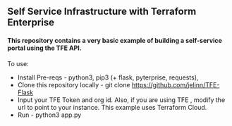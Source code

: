 ## Self Service Infrastructure with Terraform Enterprise

#### This repository contains a **very basic** example of building a self-service portal using the TFE API. 

To use: 
- Install Pre-reqs - python3, pip3 (+ flask, pyterprise, requests), 
- Clone this repository locally  - git clone https://github.com/jelinn/TFE-Flask
- Input your TFE Token and org id. Also, if you are using TFE , modify the url to point to your instance. This example uses Terraform Cloud. 
- Run - python3 app.py